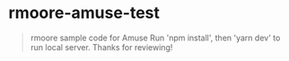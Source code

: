 # rmoore-amuse-test

> rmoore sample code for Amuse
> Run 'npm install', then 'yarn dev' to run local server.
> Thanks for reviewing!
